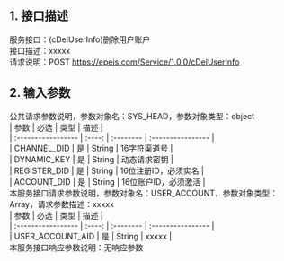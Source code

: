 ## 1. 接口描述  
服务接口：(cDelUserInfo)删除用户账户  
接口描述：xxxxx  
请求说明：POST https://epeis.com/Service/1.0.0/cDelUserInfo  
  
## 2. 输入参数  
公共请求参数说明，参数对象名：SYS_HEAD，参数对象类型：object  
| 参数              | 必选 | 类型     | 描述             |  
| :----------------- | :----: | :-------- | :---------------- |  
| CHANNEL_DID       |  是  | String   | 16字符渠道号 |  
| DYNAMIC_KEY       |  是  | String   | 动态请求密钥 |  
| REGISTER_DID      |  是  | String   | 16位注册ID，必须实名 |  
| ACCOUNT_DID       |  是  | String   | 16位账户ID，必须激活 |  
本服务接口请求参数说明，参数对象名：USER_ACCOUNT，参数对象类型：Array，请求参数描述：xxxxx  
| 参数              | 必选 | 类型     | 描述             |  
| :----------------- | :----: | :-------- | :---------------- |  
| USER_ACCOUNT_AID |  是  | String   | xxxxx |  
本服务接口响应参数说明：无响应参数  
